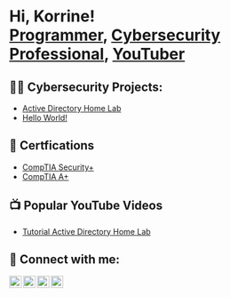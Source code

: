 <h1>Hi, Korrine! <br/><a href="https://github.com/yeaiknowkd">Programmer</a>, <a href="https://www.linkedin.com/in/yeaiknowkd/">Cybersecurity Professional</a>, <a href="https://www.youtube.com/c/yeaiknowkd">YouTuber</a></h1>

<h2>👨‍💻 Cybersecurity Projects:</h2>

>
  - [Active Directory Home Lab](https://github.com/yeaiknowkd/ActiveDirectoryLab)
  - [Hello World!](https://github.com/yeaiknowkd/ActiveDirectoryLab)

<h2>📄 Certfications</h2>

- [CompTIA Security+](https://i.imgur.com/iU6hfHV.png)
- [CompTIA A+](https://i.imgur.com/xjdfJn1.jpg)

<h2>📺 Popular YouTube Videos</h2>

- [Tutorial Active Directory Home Lab](https://www.youtube.com/watch?v=7Zy2OoC5kYU&ab_channel=yeaiknowkd)

<h2> 🤳 Connect with me:</h2>

[<img align="left" alt="JoshMadakor | YouTube" width="22px" src="https://cdn.jsdelivr.net/npm/simple-icons@v3/icons/youtube.svg" />][youtube]
[<img align="left" alt="JoshMadakor | Twitter" width="22px" src="https://cdn.jsdelivr.net/npm/simple-icons@v3/icons/twitter.svg" />][twitter]
[<img align="left" alt="JoshMadakor | LinkedIn" width="22px" src="https://cdn.jsdelivr.net/npm/simple-icons@v3/icons/linkedin.svg" />][linkedin]
[<img align="left" alt="JoshMadakor | Instagram" width="22px" src="https://cdn.jsdelivr.net/npm/simple-icons@v3/icons/instagram.svg" />][instagram]

[twitter]: https://twitter.com/yeaiknowkd
[youtube]: https://www.youtube.com/c/yeaiknowkd
[instagram]: https://www.instagram.com/yeaiknowkd/
[linkedin]: https://linkedin.com/in/yeaikknowkd

<!--
**joshmadakor1/joshmadakor1** is a ✨ _special_ ✨ repository because its `README.md` (this file) appears on your GitHub profile.

Here are some ideas to get you started:

- 🔭 I’m currently working on ...
- 🌱 I’m currently learning ...
- 👯 I’m looking to collaborate on ...
- 🤔 I’m looking for help with ...
- 💬 Ask me about ...
- 📫 How to reach me: ...
- 😄 Pronouns: ...
- ⚡ Fun fact: ...
-->

